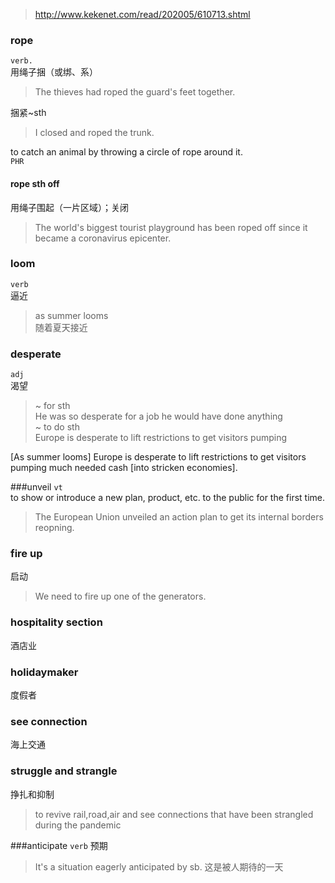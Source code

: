 >http://www.kekenet.com/read/202005/610713.shtml
### rope
`verb.`    
用绳子捆（或绑、系）  
> The thieves had roped the guard's feet together.

捆紧~sth  
> I closed and roped the trunk. 

to catch an animal by throwing a circle of rope around it.  
`PHR`  
#### rope sth off
用绳子围起（一片区域）；关闭
>The world's biggest tourist playground has been roped off since it became a coronavirus epicenter.  

### loom
`verb`   
逼近  
>as summer looms  
>随着夏天接近

### desperate
`adj`  
渴望
>~ for sth  
> He was so desperate for a job he would have done anything  
> ~ to do sth  
> Europe is desperate to lift restrictions to get visitors pumping

 [As summer looms] Europe is desperate to lift restrictions to get visitors pumping much needed cash [into stricken economies].
 
 ###unveil
 `vt`  
 to show or introduce a new plan, product, etc. to the public for the first time.
 >The European Union unveiled an action plan to get its internal borders reopning.
 
 ### fire up
 启动
 > We need to fire up one of the generators.
 
### hospitality section
酒店业

### holidaymaker
度假者

### see connection
海上交通

### struggle and strangle
挣扎和抑制
> to revive rail,road,air and see connections that have been strangled during the pandemic

###anticipate
`verb`
预期
> It's a situation eagerly anticipated by sb.
这是被人期待的一天
